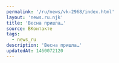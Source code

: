 ```yaml
---
permalink: '/ru/news/vk-2968/index.html'
layout: 'news.ru.njk'
title: 'Весна пришла…'
source: ВКонтакте
tags:
  - news_ru
description: 'Весна пришла…'
updatedAt: 1460072120
---
```

